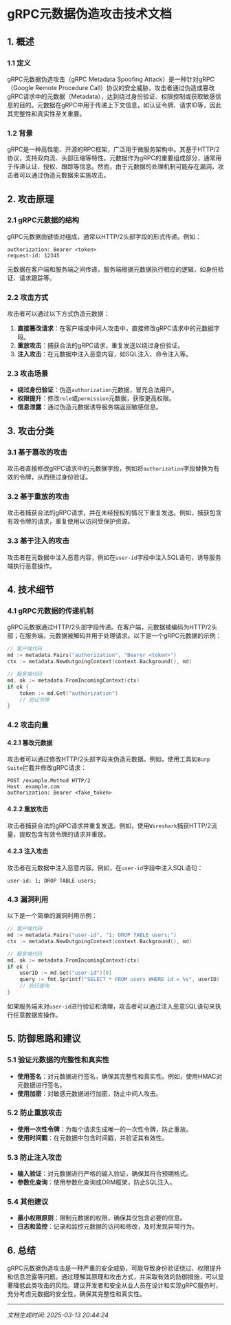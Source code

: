 # gRPC元数据伪造攻击技术文档

## 1. 概述

### 1.1 定义
gRPC元数据伪造攻击（gRPC Metadata Spoofing Attack）是一种针对gRPC（Google Remote Procedure Call）协议的安全威胁，攻击者通过伪造或篡改gRPC请求中的元数据（Metadata），达到绕过身份验证、权限控制或获取敏感信息的目的。元数据在gRPC中用于传递上下文信息，如认证令牌、请求ID等，因此其完整性和真实性至关重要。

### 1.2 背景
gRPC是一种高性能、开源的RPC框架，广泛用于微服务架构中。其基于HTTP/2协议，支持双向流、头部压缩等特性。元数据作为gRPC的重要组成部分，通常用于传递认证、授权、跟踪等信息。然而，由于元数据的处理机制可能存在漏洞，攻击者可以通过伪造元数据来实施攻击。

## 2. 攻击原理

### 2.1 gRPC元数据的结构
gRPC元数据由键值对组成，通常以HTTP/2头部字段的形式传递。例如：
```plaintext
authorization: Bearer <token>
request-id: 12345
```
元数据在客户端和服务端之间传递，服务端根据元数据执行相应的逻辑，如身份验证、请求跟踪等。

### 2.2 攻击方式
攻击者可以通过以下方式伪造元数据：
1. **直接篡改请求**：在客户端或中间人攻击中，直接修改gRPC请求中的元数据字段。
2. **重放攻击**：捕获合法的gRPC请求，重复发送以绕过身份验证。
3. **注入攻击**：在元数据中注入恶意内容，如SQL注入、命令注入等。

### 2.3 攻击场景
- **绕过身份验证**：伪造`authorization`元数据，冒充合法用户。
- **权限提升**：修改`role`或`permission`元数据，获取更高权限。
- **信息泄露**：通过伪造元数据诱导服务端返回敏感信息。

## 3. 攻击分类

### 3.1 基于篡改的攻击
攻击者直接修改gRPC请求中的元数据字段，例如将`authorization`字段替换为有效的令牌，从而绕过身份验证。

### 3.2 基于重放的攻击
攻击者捕获合法的gRPC请求，并在未经授权的情况下重复发送。例如，捕获包含有效令牌的请求，重复使用以访问受保护资源。

### 3.3 基于注入的攻击
攻击者在元数据中注入恶意内容，例如在`user-id`字段中注入SQL语句，诱导服务端执行恶意操作。

## 4. 技术细节

### 4.1 gRPC元数据的传递机制
gRPC元数据通过HTTP/2头部字段传递。在客户端，元数据被编码为HTTP/2头部；在服务端，元数据被解码并用于处理请求。以下是一个gRPC元数据的示例：
```go
// 客户端代码
md := metadata.Pairs("authorization", "Bearer <token>")
ctx := metadata.NewOutgoingContext(context.Background(), md)

// 服务端代码
md, ok := metadata.FromIncomingContext(ctx)
if ok {
    token := md.Get("authorization")
    // 验证令牌
}
```

### 4.2 攻击向量
#### 4.2.1 篡改元数据
攻击者可以通过修改HTTP/2头部字段来伪造元数据。例如，使用工具如`Burp Suite`拦截并修改gRPC请求：
```plaintext
POST /example.Method HTTP/2
Host: example.com
authorization: Bearer <fake_token>
```
#### 4.2.2 重放攻击
攻击者捕获合法的gRPC请求并重复发送。例如，使用`Wireshark`捕获HTTP/2流量，提取包含有效令牌的请求并重放。

#### 4.2.3 注入攻击
攻击者在元数据中注入恶意内容。例如，在`user-id`字段中注入SQL语句：
```plaintext
user-id: 1; DROP TABLE users;
```

### 4.3 漏洞利用
以下是一个简单的漏洞利用示例：
```go
// 客户端代码
md := metadata.Pairs("user-id", "1; DROP TABLE users;")
ctx := metadata.NewOutgoingContext(context.Background(), md)

// 服务端代码
md, ok := metadata.FromIncomingContext(ctx)
if ok {
    userID := md.Get("user-id")[0]
    query := fmt.Sprintf("SELECT * FROM users WHERE id = %s", userID)
    // 执行查询
}
```
如果服务端未对`user-id`进行验证和清理，攻击者可以通过注入恶意SQL语句来执行任意数据库操作。

## 5. 防御思路和建议

### 5.1 验证元数据的完整性和真实性
- **使用签名**：对元数据进行签名，确保其完整性和真实性。例如，使用HMAC对元数据进行签名。
- **使用加密**：对敏感元数据进行加密，防止中间人攻击。

### 5.2 防止重放攻击
- **使用一次性令牌**：为每个请求生成唯一的一次性令牌，防止重放。
- **使用时间戳**：在元数据中包含时间戳，并验证其有效性。

### 5.3 防止注入攻击
- **输入验证**：对元数据进行严格的输入验证，确保其符合预期格式。
- **参数化查询**：使用参数化查询或ORM框架，防止SQL注入。

### 5.4 其他建议
- **最小权限原则**：限制元数据的权限，确保其仅包含必要的信息。
- **日志和监控**：记录和监控元数据的访问和修改，及时发现异常行为。

## 6. 总结
gRPC元数据伪造攻击是一种严重的安全威胁，可能导致身份验证绕过、权限提升和信息泄露等问题。通过理解其原理和攻击方式，并采取有效的防御措施，可以显著降低此类攻击的风险。建议开发者和安全从业人员在设计和实现gRPC服务时，充分考虑元数据的安全性，确保其完整性和真实性。

---

*文档生成时间: 2025-03-13 20:44:24*
